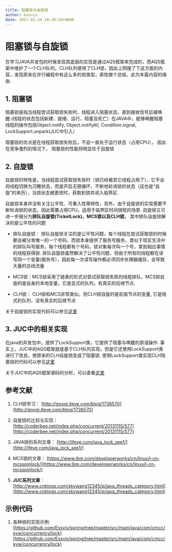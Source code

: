 ```yaml
---
title: 阻塞锁与自旋锁
author: essviv
date: 2017-01-24 10:20:54+0800
---
```


# 阻塞锁与自旋锁
在学习JAVA并发包的时候发现其底层的实现是通过AQS框架来完成的，而AQS框架中维护了一个CLH队列，CLH队列使用了CLH锁，因此上网搜了下这方面的内容，发现原来在并行编程中有这么多的锁类型，索性做个总结，此为本篇内容的缘由.

## 1. 阻塞锁

阻塞锁是指当线程尝试获取锁失败时，线程进入阻塞状态，直到接收信号后被唤醒.(线程的状态包括新建、就绪、运行、阻塞及死亡）在JAVA中，能够唤醒阻塞线程的操作包括Object.notify, Object.notifyAll, Condition.signal, LockSupport.unpark(JUC中引入）

阻塞锁的优点是在线程获取锁失败后，不会一直处于运行状态（占用CPU）， 因此在竞争激烈的情况下，    阻塞锁的性能将明显优于自旋锁

## 2. 自旋锁

自旋锁的特性是，当线程尝试获取锁失败时（锁已经被其它线程占用了），它不会将线程切换为沉睡状态，而是开启无限循环，不断地轮询锁的状态（这也是“自旋”的来历），当锁状态被更改时，获取到锁并进入临界区.

自旋锁本身并没有关注公平性、可重入性等特性，另外，由于自旋锁的实现需要不断轮询锁的状态，因此需要占用CPU，适用于临界区时间很短的场景. 自旋锁又可进一步细分为**排队自旋锁(TicketLock)、MCS锁以及CLH锁**， 其中排队自旋锁解决的是公平性的问题

* 排队自旋锁： 排队自旋锁关注的是公平性问题，每个线程在尝试获取锁的时候都会被分发唯一的一个号码，而锁本身提供了服务号服务，类似于现实生活中的排队叫号服务，每个线程都有个号码，锁对象每次叫一个号，拿到相应事情的线程获得锁. 排队自旋锁虽然解决了公平性问题，但由于所有的线程都在读写同一个变量(服务号），因此每一次读写操作都必须同步处理器缓存，会导致大量的总线流量

* MCS锁：MCS锁采用了链表的形式对尝试获取锁失败的线程排队，MCS锁自旋的是自身的本地变量，它是显式的队列，有真实的后继节点. 

* CLH锁： CLH锁和MCS非常类似，但CLH锁自旋的是前驱节点的变量, 它是隐式的队列，没有真实的后继节点

关于自旋锁的实现代码可以参见[这里](https://github.com/Essviv/spring/tree/master/src/main/java/com/cmcc/syw/concurrency/lock/spinlock)

## 3. JUC中的相关实现

在java的并发包中，提供了LockSupport类，它提供了阻塞与唤醒的原语操作. 事实上，JUC中的AQS框架就是基于CLH队列实现，但是它还使用LockSupport类进行了改良，使原来的CLH自旋锁变成了阻塞锁. 使用LockSupport类实现CLH阻塞锁的代码可以参见[这里](https://github.com/Essviv/spring/blob/master/src/main/java/com/cmcc/syw/concurrency/lock/spinlock/ClhBlockLock.java)

关于JUC中的AQS框架源码的分析，可以查看[这里](https://github.com/Essviv/blogs/blob/master/%E5%A4%9A%E7%BA%BF%E7%A8%8B/juc/AQS%E6%A1%86%E6%9E%B6/AQS%E6%A1%86%E6%9E%B6%E6%BA%90%E7%A0%81%E8%A7%A3%E6%9E%90.md)

 

## 参考文献

1. CLH锁学习： [http://googi.iteye.com/blog/1736570](http://googi.iteye.com/blog/1736570)

2. 自旋锁的比较与实现： [http://coderbee.net/index.php/concurrent/20131115/577](http://coderbee.net/index.php/concurrent/20131115/577)

3. JAVA锁的系列文章： [http://ifeve.com/java_lock_see1/](http://ifeve.com/java_lock_see1/)

4. MCS锁的文章： [https://www.ibm.com/developerworks/cn/linux/l-cn-mcsspinlock/](https://www.ibm.com/developerworks/cn/linux/l-cn-mcsspinlock/)

5. **JUC系列文章**：[http://www.cnblogs.com/skywang12345/p/java_threads_category.html](http://www.cnblogs.com/skywang12345/p/java_threads_category.html)

## 示例代码

1. 各种锁的实现示例: [https://github.com/Essviv/spring/tree/master/src/main/java/com/cmcc/syw/concurrency/lock](https://github.com/Essviv/spring/tree/master/src/main/java/com/cmcc/syw/concurrency/lock)